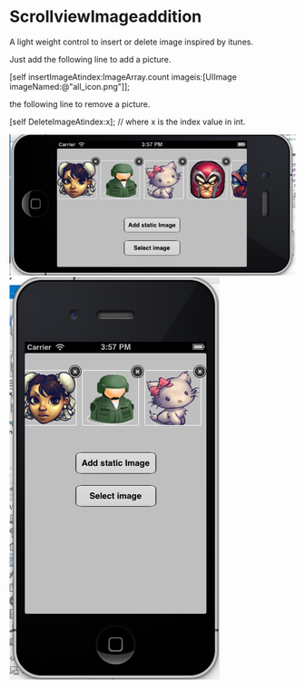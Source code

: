 ScrollviewImageaddition
=======================

A light weight control to insert or delete image inspired by itunes. 


Just add the following line to add a picture.

[self insertImageAtindex:ImageArray.count imageis:[UIImage imageNamed:@"all_icon.png"]];


the following line to remove a picture.

[self DeleteImageAtindex:x]; // where x is the index value in int.


![Alt text](https://github.com/sibahota059/ScrollviewImageaddition/blob/master/Screen1.png "Screen in landscape")
![Alt text](https://github.com/sibahota059/ScrollviewImageaddition/blob/master/Screen2.png "Screen in Portrait")
